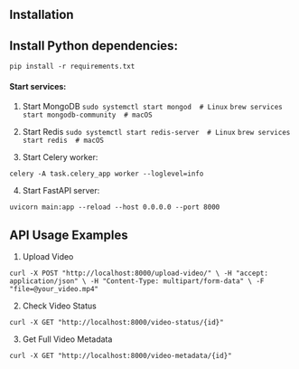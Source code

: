 ## Installation

## Install Python dependencies:

`pip install -r requirements.txt`

#### Start services:

1. Start MongoDB
``sudo systemctl start mongod  # Linux``
``brew services start mongodb-community  # macOS``

3. Start Redis
``sudo systemctl start redis-server  # Linux``
``brew services start redis  # macOS``

4. Start Celery worker:

`celery -A task.celery_app worker --loglevel=info`

4. Start FastAPI server:

`uvicorn main:app --reload --host 0.0.0.0 --port 8000`

## API Usage Examples
1. Upload Video

``curl -X POST "http://localhost:8000/upload-video/" \
     -H "accept: application/json" \
     -H "Content-Type: multipart/form-data" \
     -F "file=@your_video.mp4"``

2. Check Video Status

`curl -X GET "http://localhost:8000/video-status/{id}"`

3. Get Full Video Metadata

`curl -X GET "http://localhost:8000/video-metadata/{id}"`

